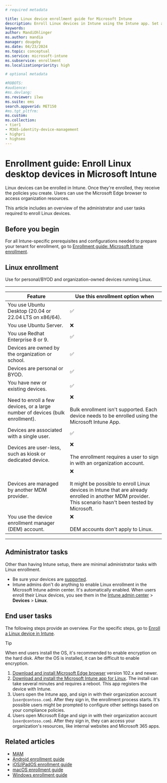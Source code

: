 ```yaml
---
# required metadata

title: Linux device enrollment guide for Microsoft Intune
description: Enroll Linux devices in Intune using the Intune app. Set an overview of the administrator and end user tasks to enroll devices.
keywords:
author: MandiOhlinger
ms.author: mandia
manager: dougeby
ms.date: 04/23/2024
ms.topic: conceptual
ms.service: microsoft-intune
ms.subservice: enrollment
ms.localizationpriority: high

# optional metadata

#ROBOTS:
#audience:
#ms.devlang:
ms.reviewer: ilwu
ms.suite: ems
search.appverid: MET150
#ms.tgt_pltfrm:
ms.custom:
ms.collection:
- tier1
- M365-identity-device-management
- highpri
- highseo
---
```



# Enrollment guide: Enroll Linux desktop devices in Microsoft Intune

Linux devices can be enrolled in Intune. Once they're enrolled, they receive the policies you create. Users can use the Microsoft Edge browser to access organization resources.

This article includes an overview of the administrator and user tasks required to enroll Linux devices.  

## Before you begin

For all Intune-specific prerequisites and configurations needed to prepare your tenant for enrollment, go to [Enrollment guide: Microsoft Intune enrollment](deployment-guide-enrollment.md).

## Linux enrollment

Use for personal/BYOD and organization-owned devices running Linux.

---
| Feature | Use this enrollment option when |
| --- | --- |
| You use Ubuntu Desktop (20.04 or 22.04 LTS on x86/64). | ✅ |
| You use Ubuntu Server. | ❌ |
| You use Redhat Enterprise 8 or 9. |✅ |
| Devices are owned by the organization or school. | ✅ |
| Devices are personal or BYOD. | ✅  |
| You have new or existing devices. | ✅ |
| Need to enroll a few devices, or a large number of devices (bulk enrollment). | ❌ <br/><br/> Bulk enrollment isn't supported. Each device needs to be enrolled using the Microsoft Intune App. |
| Devices are associated with a single user. | ✅ |
| Devices are user-less, such as kiosk or dedicated device. | ❌ <br/><br/> The enrollment requires a user to sign in with an organization account. |
| Devices are managed by another MDM provider. | ❌ <br/><br/> It might be possible to enroll Linux devices in Intune that are already enrolled in another MDM provider. This scenario hasn't been tested by Microsoft. |
| You use the device enrollment manager (DEM) account. | ❌ <br/><br/> DEM accounts don't apply to Linux. |

---

## Administrator tasks

Other than having Intune setup, there are minimal administrator tasks with Linux enrollment.

- Be sure your devices are [supported](supported-devices-browsers.md).
- Intune admins don't do anything to enable Linux enrollment in the Microsoft Intune admin center. It's automatically enabled. When users enroll their Linux devices, you see them in the [Intune admin center](https://go.microsoft.com/fwlink/?linkid=2109431) > **Devices** > **Linux**.

## End user tasks

The following steps provide an overview. For the specific steps, go to [Enroll a Linux device in Intune](../user-help/enroll-device-linux.md).

> [!TIP]
> When end users install the OS, it's recommended to enable encryption on the hard disk. After the OS is installed, it can be difficult to enable encryption.

1. [Download and install Microsoft Edge browser](https://www.microsoft.com/edge) version 102.x and newer.
2. [Download and install the Microsoft Intune app for Linux](../user-help/microsoft-intune-app-linux.md). The install can take several minutes and requires a reboot. This app registers the device with Intune.
3. Users open the Intune app, and sign in with their organization account (`user@contoso.com`). After they sign in, the enrollment process starts. It's possible users might be prompted to configure other settings based on your compliance policies.
4. Users open Microsoft Edge and sign in with their organization account (`user@contoso.com`). After they sign in, they can access your organization's resources, like internal websites and Microsoft 365 apps.

## Related articles

- [MAM](deployment-guide-enrollment-mamwe.md)
- [Android enrollment guide](deployment-guide-enrollment-android.md)
- [iOS/iPadOS enrollment guide](deployment-guide-enrollment-ios-ipados.md)
- [macOS enrollment guide](deployment-guide-enrollment-macos.md)
- [Windows enrollment guide](deployment-guide-enrollment-windows.md)
